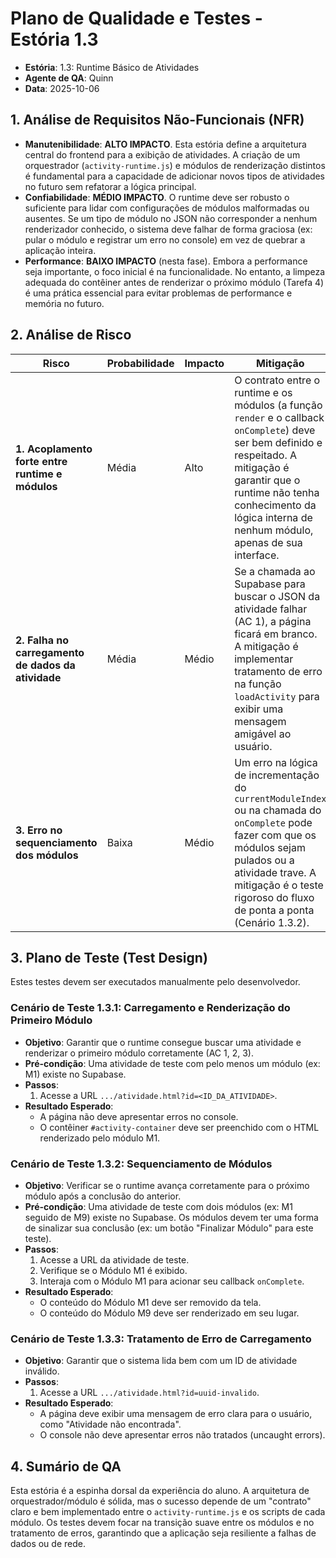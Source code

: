 # Plano de Qualidade e Testes - Estória 1.3

- **Estória**: 1.3: Runtime Básico de Atividades
- **Agente de QA**: Quinn
- **Data**: 2025-10-06

## 1. Análise de Requisitos Não-Funcionais (NFR)

- **Manutenibilidade**: **ALTO IMPACTO**. Esta estória define a arquitetura central do frontend para a exibição de atividades. A criação de um orquestrador (`activity-runtime.js`) e módulos de renderização distintos é fundamental para a capacidade de adicionar novos tipos de atividades no futuro sem refatorar a lógica principal.
- **Confiabilidade**: **MÉDIO IMPACTO**. O runtime deve ser robusto o suficiente para lidar com configurações de módulos malformadas ou ausentes. Se um tipo de módulo no JSON não corresponder a nenhum renderizador conhecido, o sistema deve falhar de forma graciosa (ex: pular o módulo e registrar um erro no console) em vez de quebrar a aplicação inteira.
- **Performance**: **BAIXO IMPACTO** (nesta fase). Embora a performance seja importante, o foco inicial é na funcionalidade. No entanto, a limpeza adequada do contêiner antes de renderizar o próximo módulo (Tarefa 4) é uma prática essencial para evitar problemas de performance e memória no futuro.

## 2. Análise de Risco

| Risco | Probabilidade | Impacto | Mitigação |
|---|---|---|---|
| **1. Acoplamento forte entre runtime e módulos** | Média | Alto | O contrato entre o runtime e os módulos (a função `render` e o callback `onComplete`) deve ser bem definido e respeitado. A mitigação é garantir que o runtime não tenha conhecimento da lógica interna de nenhum módulo, apenas de sua interface. |
| **2. Falha no carregamento de dados da atividade** | Média | Médio | Se a chamada ao Supabase para buscar o JSON da atividade falhar (AC 1), a página ficará em branco. A mitigação é implementar tratamento de erro na função `loadActivity` para exibir uma mensagem amigável ao usuário. |
| **3. Erro no sequenciamento dos módulos** | Baixa | Médio | Um erro na lógica de incrementação do `currentModuleIndex` ou na chamada do `onComplete` pode fazer com que os módulos sejam pulados ou a atividade trave. A mitigação é o teste rigoroso do fluxo de ponta a ponta (Cenário 1.3.2). |

## 3. Plano de Teste (Test Design)

Estes testes devem ser executados manualmente pelo desenvolvedor.

### Cenário de Teste 1.3.1: Carregamento e Renderização do Primeiro Módulo
- **Objetivo**: Garantir que o runtime consegue buscar uma atividade e renderizar o primeiro módulo corretamente (AC 1, 2, 3).
- **Pré-condição**: Uma atividade de teste com pelo menos um módulo (ex: M1) existe no Supabase.
- **Passos**:
  1.  Acesse a URL `.../atividade.html?id=<ID_DA_ATIVIDADE>`.
- **Resultado Esperado**:
  - A página não deve apresentar erros no console.
  - O contêiner `#activity-container` deve ser preenchido com o HTML renderizado pelo módulo M1.

### Cenário de Teste 1.3.2: Sequenciamento de Módulos
- **Objetivo**: Verificar se o runtime avança corretamente para o próximo módulo após a conclusão do anterior.
- **Pré-condição**: Uma atividade de teste com dois módulos (ex: M1 seguido de M9) existe no Supabase. Os módulos devem ter uma forma de sinalizar sua conclusão (ex: um botão "Finalizar Módulo" para este teste).
- **Passos**:
  1.  Acesse a URL da atividade de teste.
  2.  Verifique se o Módulo M1 é exibido.
  3.  Interaja com o Módulo M1 para acionar seu callback `onComplete`.
- **Resultado Esperado**:
  - O conteúdo do Módulo M1 deve ser removido da tela.
  - O conteúdo do Módulo M9 deve ser renderizado em seu lugar.

### Cenário de Teste 1.3.3: Tratamento de Erro de Carregamento
- **Objetivo**: Garantir que o sistema lida bem com um ID de atividade inválido.
- **Passos**:
  1.  Acesse a URL `.../atividade.html?id=uuid-invalido`.
- **Resultado Esperado**:
  - A página deve exibir uma mensagem de erro clara para o usuário, como "Atividade não encontrada".
  - O console não deve apresentar erros não tratados (uncaught errors).

## 4. Sumário de QA

Esta estória é a espinha dorsal da experiência do aluno. A arquitetura de orquestrador/módulo é sólida, mas o sucesso depende de um "contrato" claro e bem implementado entre o `activity-runtime.js` e os scripts de cada módulo. Os testes devem focar na transição suave entre os módulos e no tratamento de erros, garantindo que a aplicação seja resiliente a falhas de dados ou de rede.
